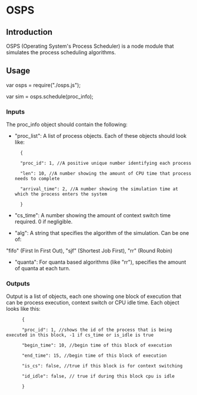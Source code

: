 # OSPS
## Introduction
OSPS (Operating System's Process Scheduler) is a node module that simulates the process scheduling algorithms. 

## Usage

var osps = require("./osps.js");

var sim = osps.schedule(proc_info);

### Inputs
The proc_info object should contain the following: 
- "proc_list": A list of process objects. Each of these objects should look like:

        { 

        "proc_id": 1, //A positive unique number identifying each process

        "len": 10, //A number showing the amount of CPU time that process needs to complete

        "arrival_time": 2, //A number showing the simulation time at which the process enters the system

        }

- "cs_time": A number showing the amount of context switch time required. 0 if negligible.

- "alg": A string that specifies the algorithm of the simulation. Can be one of:

"fifo" (First In First Out), "sjf" (Shortest Job First), "rr" (Round Robin)

- "quanta": For quanta based algorithms (like "rr"), specifies the amount of quanta at each turn.


### Outputs

Output is a list of objects, each one showing one block of execution that can be process execution,
context switch or CPU idle time. Each object looks like this: 

          {

          "proc_id": 1, //shows the id of the process that is being executed in this block, -1 if cs_time or is_idle is true

          "begin_time": 10, //begin time of this block of execution

          "end_time": 15, //begin time of this block of execution

          "is_cs": false, //true if this block is for context switching

          "id_idle": false, // true if during this block cpu is idle

          }
